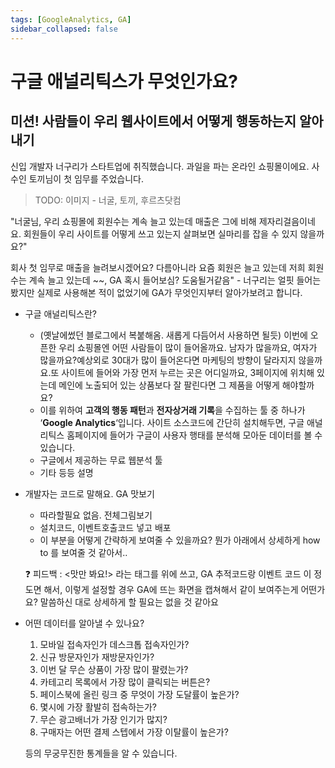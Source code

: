 ```yaml
---
tags: [GoogleAnalytics, GA]
sidebar_collapsed: false
---
```


# 구글 애널리틱스가 무엇인가요?


## 미션! 사람들이 우리 웹사이트에서 어떻게 행동하는지 알아내기

신입 개발자 너구리가 스타트업에 취직했습니다. 과일을 파는 온라인 쇼핑몰이에요. 사수인 토끼님이 첫 임무를 주었습니다.

> TODO: 이미지 - 너굴, 토끼, 후르츠닷컴


"너굴님, 우리 쇼핑몰에 회원수는 계속 늘고 있는데 매출은 그에 비해 제자리걸음이네요. 회원들이 우리 사이트를 어떻게 쓰고 있는지 살펴보면 실마리를 잡을 수 있지 않을까요?"


회사 첫 임무로 매출을 늘려보시겠어요? 다름아니라 요즘 회원은 늘고 있는데 
저희 회원 수는 계속 늘고 있는데 
~~, GA 혹시 들어보심? 도움될거같음"
    - 너구리는 얼핏 들어는 봤지만 실제로 사용해본 적이 없었기에 GA가 무엇인지부터 알아가보려고 합니다.



- 구글 애널리틱스란?
    - (옛날에썼던 블로그에서 복붙해옴. 새롭게 다듬어서 사용하면 될듯) 이번에 오픈한 우리 쇼핑몰엔 어떤 사람들이 많이 들어올까요. 남자가 많을까요, 여자가 많을까요?예상외로 30대가 많이 들어온다면 마케팅의 방향이 달라지지 않을까요.또 사이트에 들어와 가장 먼저 누르는 곳은 어디일까요, 3페이지에 위치해 있는데 메인에 노출되어 있는 상품보다 잘 팔린다면 그 제품을 어떻게 해야할까요?
    - 이를 위하여 **고객의 행동 패턴**과 **전자상거래 기록**을 수집하는 툴 중 하나가 ‘**Google Analytics**‘입니다. 사이트 소스코드에 간단히 설치해두면, 구글 애널리틱스 홈페이지에 들어가 구글이 사용자 행태를 분석해 모아둔 데이터를 볼 수 있습니다.
    - 구글에서 제공하는 무료 웹분석 툴
    - 기타 등등 설명
- 개발자는 코드로 말해요. GA 맛보기
    - 따라할필요 없음. 전체그림보기
    - 설치코드, 이벤트호출코드 넣고 배포
    - 이 부분을 어떻게 간략하게 보여줄 수 있을까요? 뭔가 아래에서 상세하게 how to 를 보여줄 것 같아서..
    
    ❓ 피드백 : <맛만 봐요!> 라는 태그를 위에 쓰고, GA 추적코드랑 이벤트 코드 이 정도면 해서, 이렇게 설정할 경우 GA에 뜨는 화면을 캡쳐해서 같이 보여주는게 어떤가요? 말씀하신 대로 상세하게 할 필요는 없을 것 같아요
    
- 어떤 데이터를 알아낼 수 있나요?
    1. 모바일 접속자인가 데스크톱 접속자인가?
    2. 신규 방문자인가 재방문자인가?
    3. 이번 달 무슨 상품이 가장 많이 팔렸는가?
    4. 카테고리 목록에서 가장 많이 클릭되는 버튼은?
    5. 페이스북에 올린 링크 중 무엇이 가장 도달률이 높은가?
    6. 몇시에 가장 활발히 접속하는가?
    7. 무슨 광고배너가 가장 인기가 많지?
    8. 구매자는 어떤 결제 스텝에서 가장 이탈률이 높은가?
    
    등의 무궁무진한 통계들을 알 수 있습니다.